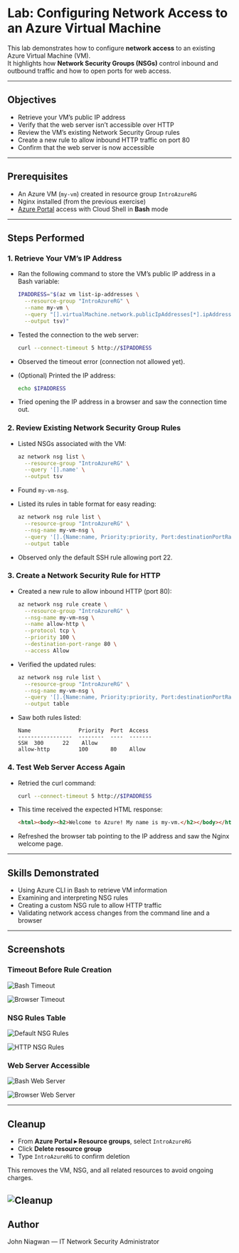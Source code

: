 # Lab: Configuring Network Access to an Azure Virtual Machine  

This lab demonstrates how to configure **network access** to an existing Azure Virtual Machine (VM).  
It highlights how **Network Security Groups (NSGs)** control inbound and outbound traffic and how to open ports for web access.


---

## Objectives  

- Retrieve your VM’s public IP address  
- Verify that the web server isn’t accessible over HTTP  
- Review the VM’s existing Network Security Group rules  
- Create a new rule to allow inbound HTTP traffic on port 80  
- Confirm that the web server is now accessible  

---

## Prerequisites  

- An Azure VM (`my-vm`) created in resource group `IntroAzureRG`  
- Nginx installed (from the previous exercise)  
- [Azure Portal](https://portal.azure.com/) access with Cloud Shell in **Bash** mode  

---

## Steps Performed  

### 1. Retrieve Your VM’s IP Address  

- Ran the following command to store the VM’s public IP address in a Bash variable:

  ```bash
  IPADDRESS="$(az vm list-ip-addresses \
    --resource-group "IntroAzureRG" \
    --name my-vm \
    --query "[].virtualMachine.network.publicIpAddresses[*].ipAddress" \
    --output tsv)"

* Tested the connection to the web server:

  ```bash
  curl --connect-timeout 5 http://$IPADDRESS
  ```

* Observed the timeout error (connection not allowed yet).

* (Optional) Printed the IP address:

  ```bash
  echo $IPADDRESS
  ```

* Tried opening the IP address in a browser and saw the connection time out.

### 2. Review Existing Network Security Group Rules

* Listed NSGs associated with the VM:

  ```bash
  az network nsg list \
    --resource-group "IntroAzureRG" \
    --query '[].name' \
    --output tsv
  ```

* Found `my-vm-nsg`.

* Listed its rules in table format for easy reading:

  ```bash
  az network nsg rule list \
    --resource-group "IntroAzureRG" \
    --nsg-name my-vm-nsg \
    --query '[].{Name:name, Priority:priority, Port:destinationPortRange, Access:access}' \
    --output table
  ```

* Observed only the default SSH rule allowing port 22.

### 3. Create a Network Security Rule for HTTP

* Created a new rule to allow inbound HTTP (port 80):

  ```bash
  az network nsg rule create \
    --resource-group "IntroAzureRG" \
    --nsg-name my-vm-nsg \
    --name allow-http \
    --protocol tcp \
    --priority 100 \
    --destination-port-range 80 \
    --access Allow
  ```

* Verified the updated rules:

  ```bash
  az network nsg rule list \
    --resource-group "IntroAzureRG" \
    --nsg-name my-vm-nsg \
    --query '[].{Name:name, Priority:priority, Port:destinationPortRange, Access:access}' \
    --output table
  ```

* Saw both rules listed:

  ```
  Name               Priority  Port  Access
  -----------------  --------  ----  -------
  SSH  300      22    Allow
  allow-http         100       80    Allow
  ```

### 4. Test Web Server Access Again

* Retried the curl command:

  ```bash
  curl --connect-timeout 5 http://$IPADDRESS
  ```

* This time received the expected HTML response:

  ```html
  <html><body><h2>Welcome to Azure! My name is my-vm.</h2></body></html>
  ```

* Refreshed the browser tab pointing to the IP address and saw the Nginx welcome page.

---

## Skills Demonstrated

* Using Azure CLI in Bash to retrieve VM information
* Examining and interpreting NSG rules
* Creating a custom NSG rule to allow HTTP traffic
* Validating network access changes from the command line and a browser

---

## Screenshots

### Timeout Before Rule Creation

![Bash Timeout](timeout1.png)

![Browser Timeout](timeout2.png)

### NSG Rules Table

![Default NSG Rules](nsgrules1.png)

![HTTP NSG Rules](nsgrules2.png)

### Web Server Accessible

![Bash Web Server](webserveraccess1.png)

![Browser Web Server](webserveraccess2.png)


---

## Cleanup

* From **Azure Portal ▸ Resource groups**, select `IntroAzureRG`
* Click **Delete resource group**
* Type `IntroAzureRG` to confirm deletion

This removes the VM, NSG, and all related resources to avoid ongoing charges.

![Cleanup](./screenshots/cleanup.png)
---

## Author

John Niagwan — IT Network Security Administrator
